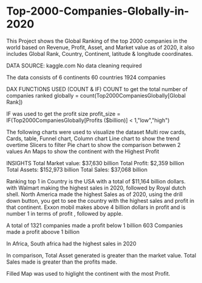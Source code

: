 # Top-2000-Companies-Globally-in-2020
This Project shows the Global Ranking of the top 2000 companies in the world based on Revenue, Profit, Asset, and Market value as of 2020,  it also includes Global Rank, Country, Continent, latitude & longitude coordinates.

DATA SOURCE: kaggle.com
No data  cleaning required 

The data consists of 
6 continents
60 countries
1924 companies

DAX FUNCTIONS USED (COUNT & IF)
COUNT to get the total number of companies ranked globally
 = count(Top2000CompaniesGlobally[Global Rank])

IF was used to get the profit size 
profit_size = IF(Top2000CompaniesGlobally[Profits ($billion)] < 1,"low","high")

The following charts were used to visualize the dataset
Multi row cards, Cards, table, Funnel chart, Column chart
Line chart to show the trend overtime
Slicers to filter
Pie chart to show the comparison betwwen 2 values
An Maps to show the continent with the Highest Profit

INSIGHTS
Total Market value: $37,630 billion
Total Profit:  $2,359 billion
Total Assets:  $152,973 billion
Total Sales: $37,068 billion

Ranking top 1 in Country is the USA with a total of $11,164 billion dollars.
with Walmart making the highest sales in 2020, followed by Royal dutch shell.
North America made the highest Sales as of 2020, using the drill down button, you get to see the country with the highest sales and profit in that continent.
Exxon mobil makes above 4 billion dollars in profit and is number 1 in terms of profit , followed by apple.

A total of 1321 companies made a profit below 1 billion
603 Companies made a profit aboove 1 billion

In Africa, South africa had the highest sales in 2020 

In comparison, Total Asset generated is greater than the market value.
Total Sales made is greater than the profits made.

Filled Map was used to higlight the continent with the most Profit.
